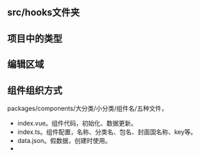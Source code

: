 
## src/hooks文件夹

## 项目中的类型

## 编辑区域

## 组件组织方式

packages/components/大分类/小分类/组件名/五种文件，

- index.vue。组件代码，初始化、数据更新。
- index.ts。组件配置，名称、分类名、包名、封面国名称、key等。
- data.json。假数据，创建时使用。
- 
